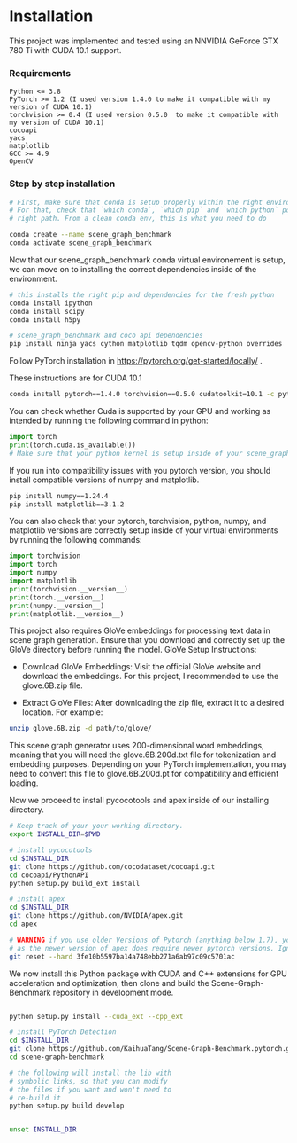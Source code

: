 # Installation
This project was implemented and tested using an NNVIDIA GeForce GTX 780 Ti with CUDA 10.1 support.

### Requirements

    Python <= 3.8
    PyTorch >= 1.2 (I used version 1.4.0 to make it compatible with my version of CUDA 10.1)
    torchvision >= 0.4 (I used version 0.5.0  to make it compatible with my version of CUDA 10.1)
    cocoapi
    yacs
    matplotlib
    GCC >= 4.9
    OpenCV

### Step by step installation

```bash
# First, make sure that conda is setup properly within the right environment
# For that, check that `which conda`, `which pip` and `which python` points to the
# right path. From a clean conda env, this is what you need to do

conda create --name scene_graph_benchmark
conda activate scene_graph_benchmark

```
Now that our scene_graph_benchmark conda virtual environement is setup, we can move on to installing the correct dependencies inside of the environment. 

```bash
# this installs the right pip and dependencies for the fresh python
conda install ipython
conda install scipy
conda install h5py

# scene_graph_benchmark and coco api dependencies
pip install ninja yacs cython matplotlib tqdm opencv-python overrides

```

Follow PyTorch installation in https://pytorch.org/get-started/locally/ .

These instructions are for CUDA 10.1
```bash
conda install pytorch==1.4.0 torchvision==0.5.0 cudatoolkit=10.1 -c pytorch
```

You can check whether Cuda is supported by your GPU and working as intended by running the following command in python:
```python
import torch
print(torch.cuda.is_available())
# Make sure that your python kernel is setup inside of your scene_graph_benchmark virtual environement. The kernels should match.
```
If you run into compatibility issues with you pytorch version, you should install compatible versions of numpy and matplotlib.
```bash
pip install numpy==1.24.4
pip install matplotlib==3.1.2
```

You can also check that your pytorch, torchvision, python, numpy, and matplotlib versions are correctly setup inside of your virtual environments by running the following commands:
```python
import torchvision
import torch
import numpy
import matplotlib
print(torchvision.__version__)
print(torch.__version__)
print(numpy.__version__)
print(matplotlib.__version__)
```


This project also requires GloVe embeddings for processing text data in scene graph generation. Ensure that you download and correctly set up the GloVe directory before running the model.
GloVe Setup Instructions:

- Download GloVe Embeddings: Visit the official GloVe website and download the embeddings. For this project, I recommended to use the glove.6B.zip file.

- Extract GloVe Files: After downloading the zip file, extract it to a desired location. For example:
```bash
unzip glove.6B.zip -d path/to/glove/
```
This scene graph generator uses 200-dimensional word embeddings, meaning that you will need the glove.6B.200d.txt file for tokenization and embedding purposes. Depending on your PyTorch implementation, you may need to convert this file to glove.6B.200d.pt for compatibility and efficient loading.


Now we proceed to install pycocotools and apex inside of our installing directory. 
```bash
# Keep track of your your working directory. 
export INSTALL_DIR=$PWD

# install pycocotools
cd $INSTALL_DIR
git clone https://github.com/cocodataset/cocoapi.git
cd cocoapi/PythonAPI
python setup.py build_ext install

# install apex
cd $INSTALL_DIR
git clone https://github.com/NVIDIA/apex.git
cd apex

# WARNING if you use older Versions of Pytorch (anything below 1.7), you will need a hard reset,
# as the newer version of apex does require newer pytorch versions. Ignore the hard reset otherwise.
git reset --hard 3fe10b5597ba14a748ebb271a6ab97c09c5701ac
```
We now install this Python package with CUDA and C++ extensions for GPU acceleration and optimization, then clone and build the Scene-Graph-Benchmark repository in development mode. 
```bash

python setup.py install --cuda_ext --cpp_ext

# install PyTorch Detection
cd $INSTALL_DIR
git clone https://github.com/KaihuaTang/Scene-Graph-Benchmark.pytorch.git
cd scene-graph-benchmark

# the following will install the lib with
# symbolic links, so that you can modify
# the files if you want and won't need to
# re-build it
python setup.py build develop


unset INSTALL_DIR

```

